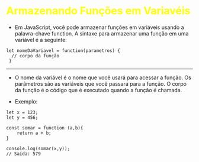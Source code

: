 # <span style="color:yellow"> Armazenando Funções em Variavéis</span>

* Em JavaScript, você pode armazenar funções em variáveis usando a palavra-chave function. A sintaxe para armazenar uma função em uma variável é a seguinte:

```
let nomeDaVariavel = function(parametros) {
  // corpo da função
 }
```
---

* O nome da variável é o nome que você usará para acessar a função. Os parâmetros são as variáveis que você passará para a função. O corpo da função é o código que é executado quando a função é chamada.

* Exemplo: 

```
let x = 123;
let y = 456;

const somar = function (a,b){
    return a + b;
}
``````
```
console.log(somar(x,y));
// Saída: 579
```
